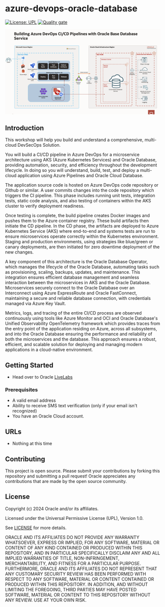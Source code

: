 # azure-devops-oracle-database

[![License: UPL](https://img.shields.io/badge/license-UPL-green)](https://img.shields.io/badge/license-UPL-green) [![Quality gate](https://sonarcloud.io/api/project_badges/quality_gate?project=oracle-devrel_azure-devops-oracle-database)](https://sonarcloud.io/dashboard?id=oracle-devrel_azure-devops-oracle-database)

![Architecture](/img/image.png)

## Introduction

This workshop will help you build and understand a comprehensive, multi-cloud DevSecOps Solution.

You will build a CI/CD pipeline in Azure DevOps for a microservice architecture using AKS (Azure Kubernetes Services) and Oracle Database, providing automation, security, and efficiency throughout the development lifecycle. In doing so you will understand, build, test, and deploy a multi-cloud application using Azure Pipelines and Oracle Cloud Database.

The application source code is hosted on Azure DevOps code repository or Github or similar. A user commits changes into the code repository which triggers the CI pipeline. This phase includes running unit tests, integration tests, static code analysis, and also testing of containers within the AKS cluster to verify deployment readiness.

Once testing is complete, the build pipeline creates Docker images and pushes them to the Azure container registry. These build artifacts then initiate the CD pipeline. In the CD phase, the artifacts are deployed to Azure Kubernetes Service (AKS) where end-to-end and systems tests are run to ensure microservices operate correctly within the Kubernetes environment. Staging and production environments, using strategies like blue/green or canary deployments, are then initiated for zero downtime deployment of the new changes.

A key component of this architecture is the Oracle Database Operator, which manages the lifecycle of the Oracle Database, automating tasks such as provisioning, scaling, backups, updates, and maintenance. This integration ensures efficient database management and seamless interaction between the microservices in AKS and the Oracle Database. Microservices securely connect to the Oracle Database over an Interconnect using Azure ExpressRoute and Oracle FastConnect, maintaining a secure and reliable database connection, with credentials managed via Azure Key Vault.

Metrics, logs, and tracing of the entire CI/CD process are observed continuously using tools like Azure Monitor and OCI and Oracle Database's Unified Observability OpenTelemetry framework which provides traces from the entry point of the application residing on Azure, across all subsystems, and into the Oracle Database ensuring the performance and reliability of both the microservices and the database. This approach ensures a robust, efficient, and scalable solution for deploying and managing modern applications in a cloud-native environment.

## Getting Started

- Head over to Oracle [LiveLabs](https://apexapps.oracle.com/pls/apex/r/dbpm/livelabs/view-workshop?wid=3914&clear=RR,180&session=17357364342808)

### Prerequisites  

- A valid email address
- Ability to receive SMS text verification (only if your email isn't recognized)
- You have an Oracle Cloud account.

## URLs
* Nothing at this time

## Contributing
This project is open source.  Please submit your contributions by forking this repository and submitting a pull request!  Oracle appreciates any contributions that are made by the open source community.

## License
Copyright (c) 2024 Oracle and/or its affiliates.

Licensed under the Universal Permissive License (UPL), Version 1.0.

See [LICENSE](LICENSE) for more details.

ORACLE AND ITS AFFILIATES DO NOT PROVIDE ANY WARRANTY WHATSOEVER, EXPRESS OR IMPLIED, FOR ANY SOFTWARE, MATERIAL OR CONTENT OF ANY KIND CONTAINED OR PRODUCED WITHIN THIS REPOSITORY, AND IN PARTICULAR SPECIFICALLY DISCLAIM ANY AND ALL IMPLIED WARRANTIES OF TITLE, NON-INFRINGEMENT, MERCHANTABILITY, AND FITNESS FOR A PARTICULAR PURPOSE.  FURTHERMORE, ORACLE AND ITS AFFILIATES DO NOT REPRESENT THAT ANY CUSTOMARY SECURITY REVIEW HAS BEEN PERFORMED WITH RESPECT TO ANY SOFTWARE, MATERIAL OR CONTENT CONTAINED OR PRODUCED WITHIN THIS REPOSITORY. IN ADDITION, AND WITHOUT LIMITING THE FOREGOING, THIRD PARTIES MAY HAVE POSTED SOFTWARE, MATERIAL OR CONTENT TO THIS REPOSITORY WITHOUT ANY REVIEW. USE AT YOUR OWN RISK. 